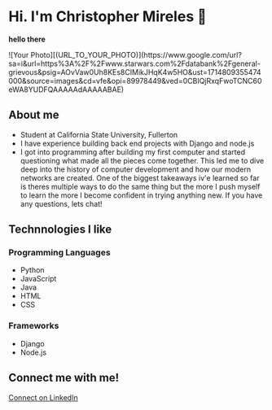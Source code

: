 <!DOCTYPE html>
<html lang="en">
<head>
    <meta charset="UTF-8">
    <meta name="viewport" content="width=device-width, initial-scale=1.0">
    
</head>
<body>
    <h1>Hi. I'm Christopher Mireles 🦅 </h1>
    <p><strong>hello there</strong></p>
    ![Your Photo][(URL_TO_YOUR_PHOTO)](https://www.google.com/url?sa=i&url=https%3A%2F%2Fwww.starwars.com%2Fdatabank%2Fgeneral-grievous&psig=AOvVaw0Uh8KEs8CIMikJHqK4w5HO&ust=1714809355474000&source=images&cd=vfe&opi=89978449&ved=0CBIQjRxqFwoTCNC60eWA8YUDFQAAAAAdAAAAABAE)

<h2>About me</h2>
<ul>
<li>
    Student at California State University, Fullerton
</li>
<li>
    I have experience building back end projects with Django and node.js
</li>
<li>
   I got into programming after building my first computer and started questioning what made all the pieces come together. This led me to dive deep into the history of computer development and how our modern networks are created. One of the biggest takeaways iv'e learned so far is theres multiple ways to do the same thing but the more I push myself to learn the more I become confident in trying anything new. If you have any questions, lets chat!
</li>
</ul>
<h2>Technnologies I like</h2>
 <h3>Programming Languages</h3>
    <ul>
        <li>Python</li>
        <li>JavaScript</li>
        <li>Java</li>
        <li>HTML</li>
        <li>CSS</li>
    </ul>
<h3>Frameworks</h3>
    <ul>
        <li>Django</li>
        <li>Node.js</li>
    </ul>
<h2>Connect me with me!</h2>
<div id="linkedin-connect">
    
<p><a href="www.linkedin.com/in/christopher-mireles" target="_blank">Connect on LinkedIn</a></p>
</div>

    


<!--
**napalashe/napalashe** is a ✨ _special_ ✨ repository because its `README.md` (this file) appears on your GitHub profile.

Here are some ideas to get you started:

- 🔭 I’m currently working on ...
- 🌱 I’m currently learning ...
- 👯 I’m looking to collaborate on ...
- 🤔 I’m looking for help with ...
- 💬 Ask me about ...
- 📫 How to reach me: ...
- 😄 Pronouns: ...
- ⚡ Fun fact: ...
-->
